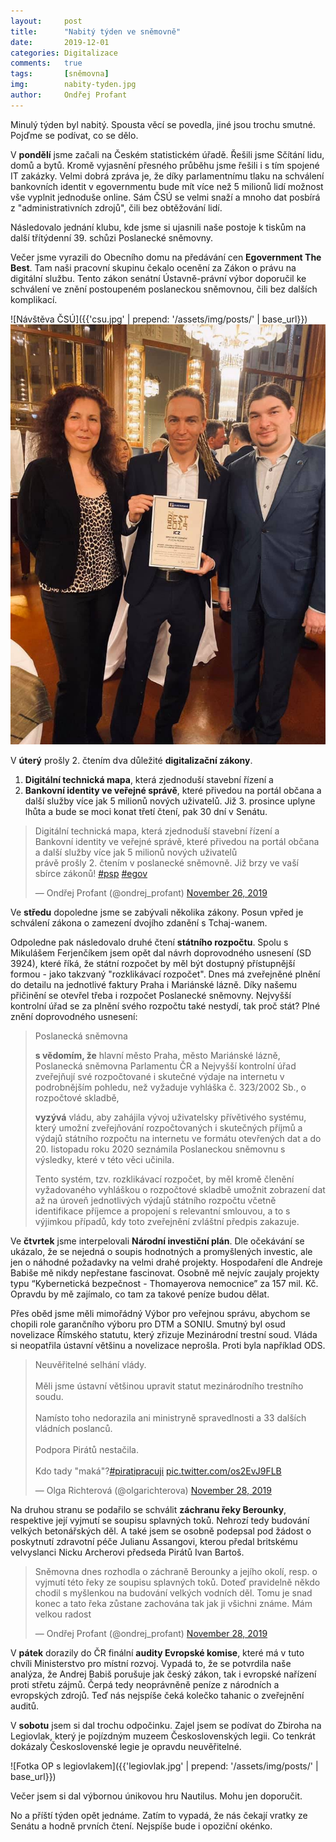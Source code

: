 ```yaml
---
layout:     post
title:      "Nabitý týden ve sněmovně"
date:       2019-12-01
categories: Digitalizace
comments:   true
tags:       [sněmovna]
img:        nabity-tyden.jpg
author:     Ondřej Profant
---
```


Minulý týden byl nabitý. Spousta věcí se povedla, jiné jsou trochu smutné. Pojďme se podívat, co se dělo.

V **pondělí** jsme začali na Českém statistickém úřadě. Řešili jsme Sčítání lidu, domů a bytů. 
Kromě vyjasnění přesného průběhu jsme řešili i s tím spojené IT zakázky. Velmi dobrá zpráva je, 
že díky parlamentnímu tlaku na schválení bankovních identit v egovernmentu bude mít více než 
5 milionů lidí možnost vše vyplnit jednoduše online. Sám ČSÚ se velmi snaží a mnoho dat posbírá 
z "administrativních zdrojů", čili bez obtěžování lidí.

Následovalo jednání klubu, kde jsme si ujasnili naše postoje k tiskům na další třítýdenní 39. schůzi Poslanecké sněmovny.

Večer jsme vyrazili do Obecního domu na předávání cen **Egovernment The Best**. Tam naši pracovní
skupinu čekalo ocenění za Zákon o právu na digitální službu. Tento zákon senátní
Ústavně-právní výbor doporučil ke schválení ve znění postoupeném poslaneckou sněmovnou,
čili bez dalších komplikací.

![Návštěva ČSÚ]({{'csu.jpg' | prepend: '/assets/img/posts/' | base_url}})
![Fotka z cen Egovernment The best](/assets/img/posts/egovthebest.jpg)

V **úterý** prošly 2. čtením dva důležité **digitalizační zákony**.

1. **Digitální technická mapa**, která zjednoduší stavební řízení a
2. **Bankovní identity ve veřejné správě**, které přivedou na portál občana a další služby více jak 5 milionů nových uživatelů.
Již 3. prosince uplyne lhůta a bude se moci konat třetí čtení, pak 30 dní v Senátu.


<blockquote class="twitter-tweet"><p lang="cs" dir="ltr"> Digitální technická mapa, která zjednoduší stavební řízení a <br>Bankovní identity ve veřejné správě, které přivedou na portál občana a další služby více jak 5 milionů nových uživatelů<br>právě prošly 2. čtením v poslanecké sněmovně. Již brzy ve vaší sbírce zákonů! <a href="https://twitter.com/hashtag/psp?src=hash&amp;ref_src=twsrc%5Etfw">#psp</a> <a href="https://twitter.com/hashtag/egov?src=hash&amp;ref_src=twsrc%5Etfw">#egov</a></p>&mdash; Ondřej Profant (@ondrej_profant) <a href="https://twitter.com/ondrej_profant/status/1199350633008189440?ref_src=twsrc%5Etfw">November 26, 2019</a></blockquote> 


Ve **středu** dopoledne jsme se zabývali několika zákony. Posun vpřed je schválení 
zákona o zamezení dvojího zdanění s Tchaj-wanem.

Odpoledne pak následovalo druhé čtení **státního rozpočtu**. Spolu s Mikulášem Ferjenčíkem
jsem opět dal návrh doprovodného usnesení (SD 3924), které říká, že státní rozpočet by
měl být dostupný přístupnější formou - jako takzvaný "rozklikávací rozpočet". Dnes má
zveřejněné plnění do detailu na jednotlivé faktury Praha i Mariánské lázně. Díky našemu
přičinění se otevřel třeba i rozpočet Poslanecké sněmovny. Nejvyšší kontrolní úřad se za
plnění svého rozpočtu také nestydí, tak proč stát? Plné znění doprovodného usnesení:

> Poslanecká sněmovna
>
> **s vědomím, že** hlavní město Praha, město Mariánské lázně, Poslanecká sněmovna Parlamentu ČR a Nejvyšší kontrolní úřad zveřejňují své rozpočtované i skutečné výdaje na internetu v podrobnějším pohledu, než vyžaduje vyhláška č. 323/2002 Sb., o rozpočtové skladbě,
>
> **vyzývá** vládu, aby zahájila vývoj uživatelsky přívětivého systému, který umožní zveřejňování rozpočtovaných i skutečných příjmů a výdajů státního rozpočtu na internetu ve formátu otevřených dat a do 20. listopadu roku 2020 seznámila Poslaneckou sněmovnu s výsledky, které v této věci učinila.
> 
> Tento systém, tzv. rozklikávací rozpočet, by měl kromě členění vyžadovaného vyhláškou o rozpočtové skladbě umožnit zobrazení dat až na úroveň jednotlivých výdajů státního rozpočtu včetně identifikace příjemce a propojení s relevantní smlouvou, a to s výjimkou případů, kdy toto zveřejnění zvláštní předpis zakazuje.


Ve **čtvrtek** jsme interpelovali **Národní investiční plán**. Dle očekávání se ukázalo,
že se nejedná o soupis hodnotných a promyšlených investic, ale jen o náhodné požadavky 
na velmi drahé projekty. Hospodaření dle Andreje Babiše mě nikdy nepřestane fascinovat.
Osobně mě nejvíc zaujaly projekty typu “Kybernetická bezpečnost - Thomayerova nemocnice” 
za 157 mil. Kč. Opravdu by mě zajímalo, co tam za takové peníze budou dělat.

Přes oběd jsme měli mimořádný Výbor pro veřejnou správu, abychom se chopili role garančního
výboru pro DTM a SONIU. Smutný byl osud novelizace Římského statutu, který zřizuje
Mezinárodní trestní soud. Vláda si neopatřila ústavní většinu a novelizace neprošla. 
Proti byla například ODS.


<blockquote class="twitter-tweet"><p lang="cs" dir="ltr">Neuvěřitelné selhání vlády.<br><br>Měli jsme ústavní většinou upravit statut mezinárodního trestního soudu. <br><br>Namísto toho nedorazila ani ministryně spravedlnosti a 33 dalších vládních poslanců.<br><br>Podpora Pirátů nestačila.<br><br>Kdo tady &quot;maká&quot;?<a href="https://twitter.com/hashtag/piratipracuji?src=hash&amp;ref_src=twsrc%5Etfw">#piratipracuji</a> <a href="https://t.co/os2EvJ9FLB">pic.twitter.com/os2EvJ9FLB</a></p>&mdash; Olga Richterová (@olgarichterova) <a href="https://twitter.com/olgarichterova/status/1200010940126769152?ref_src=twsrc%5Etfw">November 28, 2019</a></blockquote>


Na druhou stranu se podařilo se schválit **záchranu řeky Berounky**, respektive její
vyjmutí se soupisu splavných toků. Nehrozí tedy budování velkých betonářských děl.
A také jsem se osobně podepsal pod žádost o poskytnutí zdravotní péče Julianu Assangovi,
kterou předal britskému velvyslanci Nicku Archerovi předseda Pirátů Ivan Bartoš.


<blockquote class="twitter-tweet"><p lang="cs" dir="ltr">Sněmovna dnes rozhodla o záchraně Berounky a jejího okolí, resp. o vyjmutí této řeky ze soupisu splavných toků. Doteď pravidelně někdo chodil s myšlenkou na budování velkých vodních děl. Tomu je snad konec a tato řeka zůstane zachována tak jak ji všichni známe. Mám velkou radost</p>&mdash; Ondřej Profant (@ondrej_profant) <a href="https://twitter.com/ondrej_profant/status/1200071732834504705?ref_src=twsrc%5Etfw">November 28, 2019</a></blockquote> 


V **pátek** dorazily do ČR finální **audity Evropské komise**, které má v tuto chvíli
Ministerstvo pro místní rozvoj. Vypadá to, že se potvrdila naše analýza, že Andrej
Babiš porušuje jak český zákon, tak i evropské nařízení proti střetu zájmů. Čerpá
tedy neoprávněně peníze z národních a evropských zdrojů. Teď nás nejspíše čeká
kolečko tahanic o zveřejnění auditů.

V **sobotu** jsem si dal trochu odpočinku. Zajel jsem se podívat do Zbiroha na Legiovlak,
který je pojízdným muzeem Československých legii. Co tenkrát dokázaly Československé legie
je opravdu neuvěřitelné.

![Fotka OP s legiovlakem]({{'legiovlak.jpg' | prepend: '/assets/img/posts/' | base_url}})

Večer jsem si dal výbornou únikovou hru Nautilus. Mohu jen doporučit.

No a příští týden opět jednáme. Zatím to vypadá, že nás čekají vratky ze Senátu
a hodně prvních čtení. Nejspíše bude i opoziční okénko.